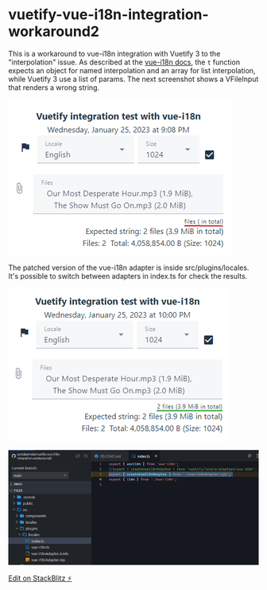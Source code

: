 # vuetify-vue-i18n-integration-workaround2

This is a workaround to vue-i18n integration with Vuetify 3 to the "interpolation" issue. As described at the [vue-i18n docs](https://vue-i18n.intlify.dev/guide/essentials/syntax.html), the `t` function expects an object for named interpolation and an array for list interpolation, while Vuetify 3 use a list of params. The next screenshot shows a VFileInput that renders a wrong string.

![Wrong string](/vfileinput1.png)

The patched version of the vue-i18n adapter is inside src/plugins/locales. It's possible to switch between adapters in index.ts for check the results.

![Expected string](/vfileinput2.png)

![index.ts](/index_ts.png)

[Edit on StackBlitz ⚡️](https://stackblitz.com/edit/vuetify-vue-i18n-integration-workaround2)
